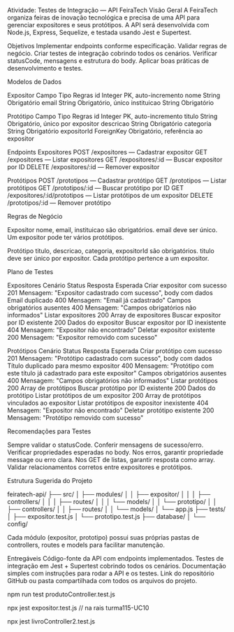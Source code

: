Atividade: Testes de Integração — API FeiraTech
Visão Geral
A FeiraTech organiza feiras de inovação tecnológica e precisa de uma API para gerenciar expositores e seus protótipos. A API será desenvolvida com Node.js, Express, Sequelize, e testada usando Jest e Supertest.

Objetivos
Implementar endpoints conforme especificação.
Validar regras de negócio.
Criar testes de integração cobrindo todos os cenários.
Verificar statusCode, mensagens e estrutura do body.
Aplicar boas práticas de desenvolvimento e testes.

Modelos de Dados

Expositor
Campo	Tipo	Regras
id	Integer	PK, auto-incremento
nome	String	Obrigatório
email	String	Obrigatório, único
instituicao	String	Obrigatório

Protótipo
Campo	Tipo	Regras
id	Integer	PK, auto-incremento
titulo	String	Obrigatório, único por expositor
descricao	String	Obrigatório
categoria	String	Obrigatório
expositorId	ForeignKey	Obrigatório, referência ao expositor

Endpoints
Expositores
POST /expositores — Cadastrar expositor
GET /expositores — Listar expositores
GET /expositores/:id — Buscar expositor por ID
DELETE /expositores/:id — Remover expositor

Protótipos
POST /prototipos — Cadastrar protótipo
GET /prototipos — Listar protótipos
GET /prototipos/:id — Buscar protótipo por ID
GET /expositores/:id/prototipos — Listar protótipos de um expositor
DELETE /prototipos/:id — Remover protótipo


Regras de Negócio

Expositor
nome, email, instituicao são obrigatórios.
email deve ser único.
Um expositor pode ter vários protótipos.

Protótipo
titulo, descricao, categoria, expositorId são obrigatórios.
titulo deve ser único por expositor.
Cada protótipo pertence a um expositor.

Plano de Testes

Expositores
Cenário	Status	Resposta Esperada
Criar expositor com sucesso	201	Mensagem: "Expositor cadastrado com sucesso", body com dados
Email duplicado	400	Mensagem: "Email já cadastrado"
Campos obrigatórios ausentes	400	Mensagem: "Campos obrigatórios não informados"
Listar expositores	200	Array de expositores
Buscar expositor por ID existente	200	Dados do expositor
Buscar expositor por ID inexistente	404	Mensagem: "Expositor não encontrado"
Deletar expositor existente	200	Mensagem: "Expositor removido com sucesso"

Protótipos
Cenário	Status	Resposta Esperada
Criar protótipo com sucesso	201	Mensagem: "Protótipo cadastrado com sucesso", body com dados
Título duplicado para mesmo expositor	400	Mensagem: "Protótipo com este título já cadastrado para este expositor"
Campos obrigatórios ausentes	400	Mensagem: "Campos obrigatórios não informados"
Listar protótipos	200	Array de protótipos
Buscar protótipo por ID existente	200	Dados do protótipo
Listar protótipos de um expositor	200	Array de protótipos vinculados ao expositor
Listar protótipos de expositor inexistente	404	Mensagem: "Expositor não encontrado"
Deletar protótipo existente	200	Mensagem: "Protótipo removido com sucesso"

Recomendações para Testes

Sempre validar o statusCode.
Conferir mensagens de sucesso/erro.
Verificar propriedades esperadas no body.
Nos erros, garantir propriedade message ou erro clara.
Nos GET de listas, garantir resposta como array.
Validar relacionamentos corretos entre expositores e protótipos.

Estrutura Sugerida do Projeto

feiratech-api/
├── src/
│   ├── modules/
│   │   ├── expositor/
│   │   │   ├── controllers/
│   │   │   ├── routes/
│   │   │   └── models/
│   │   └── prototipo/
│   │       ├── controllers/
│   │       ├── routes/
│   │       └── models/
│   └── app.js
├── tests/
│   ├── expositor.test.js
│   └── prototipo.test.js
├── database/
│   └── config/

Cada módulo (expositor, prototipo) possui suas próprias pastas de controllers, routes e models para facilitar manutenção.

Entregáveis
Código-fonte da API com endpoints implementados.
Testes de integração em Jest + Supertest cobrindo todos os cenários.
Documentação simples com instruções para rodar a API e os testes.
Link do repositório GitHub ou pasta compartilhada com todos os arquivos do projeto.


 npm run test produtoController.test.js 


 npx  jest expositor.test.js // na rais turma115-UC10

 npx jest livroController2.test.js  
 